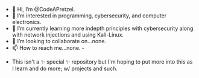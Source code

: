 - 👋 Hi, I’m @CodeAPretzel.
- 👀 I’m interested in programming, cybersecurity, and computer electronics.
- 🌱 I’m currently learning more indepth principles with cybersecurity along with network injections and using Kali-Linux.
- 💞️ I’m looking to collaborate on...none.
- 📫 How to reach me...none.
\- 
* This isn't a ✨ special ✨ repository but I'm hoping to put more into this as I learn and do more; w/ projects and such.
